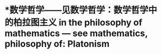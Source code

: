# \*数学哲学——见数学哲学：数学哲学中的柏拉图主义 in the philosophy of mathematics — see mathematics, philosophy of: Platonism
